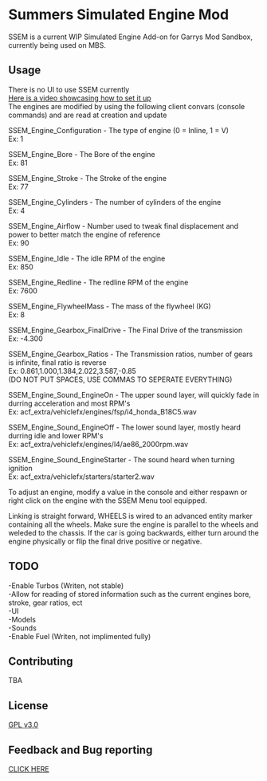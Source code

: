 # Summers Simulated Engine Mod

SSEM is a current WIP Simulated Engine Add-on for Garrys Mod Sandbox, currently being used on MBS. 

## Usage
There is no UI to use SSEM currently                
[Here is a video showcasing how to set it up](https://www.youtube.com/watch?v=QUo-YrQsCP8)              
The engines are modified by using the following client convars (console commands) and are read at creation and update               
        
SSEM_Engine_Configuration - The type of engine (0 = Inline, 1 = V)              
Ex: 1           

SSEM_Engine_Bore - The Bore of the engine   
Ex: 81

SSEM_Engine_Stroke - The Stroke of the engine     
Ex: 77

SSEM_Engine_Cylinders - The number of cylinders of the engine   
Ex: 4

SSEM_Engine_Airflow - Number used to tweak final displacement and power to better match the engine of reference   
Ex: 90

SSEM_Engine_Idle - The idle RPM of the engine  
Ex: 850

SSEM_Engine_Redline - The redline RPM of the engine   
Ex: 7600

SSEM_Engine_FlywheelMass - The mass of the flywheel (KG)  
Ex: 8

SSEM_Engine_Gearbox_FinalDrive - The Final Drive of the transmission  
Ex: -4.300

SSEM_Engine_Gearbox_Ratios - The Transmission ratios, number of gears is infinite, final ratio is reverse    
Ex: 0.861,1.000,1.384,2.022,3.587,-0.85   
(DO NOT PUT SPACES, USE COMMAS TO SEPERATE EVERYTHING)

SSEM_Engine_Sound_EngineOn - The upper sound layer, will quickly fade in durring acceleration and most RPM's       
Ex: acf_extra/vehiclefx/engines/fsp/i4_honda_B18C5.wav

SSEM_Engine_Sound_EngineOff - The lower sound layer, mostly heard durring idle and lower RPM's       
Ex: acf_extra/vehiclefx/engines/l4/ae86_2000rpm.wav

SSEM_Engine_Sound_EngineStarter - The sound heard when turning ignition     
Ex: acf_extra/vehiclefx/starters/starter2.wav



To adjust an engine, modify a value in the console and either respawn or right click on the engine with the SSEM Menu tool equipped.

Linking is straight forward, WHEELS is wired to an advanced entity marker containing all the wheels. Make sure the engine is parallel to the wheels and weleded to the chassis. If the car is going backwards, either turn around the engine physically or flip the final drive positive or negative.

## TODO 
-Enable Turbos (Writen, not stable)         
-Allow for reading of stored information such as the current engines bore, stroke, gear ratios, ect       
-UI         
-Models       
-Sounds     
-Enable Fuel (Writen, not implimented fully)        
    
## Contributing
TBA

## License
[GPL v3.0](https://choosealicense.com/licenses/gpl-3.0/)

## Feedback and Bug reporting
[CLICK HERE](https://forms.gle/c44ashzucMv6FRkm8)
